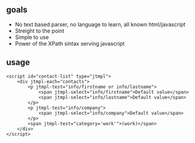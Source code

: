 
goals
-----
- No text based parser, no language to learn, all known html/javascript
- Streight to the point
- Simple to use
- Power of the XPath sintax serving javascript

usage
-----
	<script id="contact-list" type="jtmpl">
		<div jtmpl-each="contacts">
			<p jtmpl-test="info/firstname or info/lastname">
	    		<span jtmpl-select="info/firstname">Default value</span>
	    		<span jtmpl-select="info/lastname">Default value</span>
			</p>
			<p jtmpl-test="info/company">
	    		<span jtmpl-select="info/company">Default value</span>
			</p>
			<span jtmpl-test="category='work'">(work)</span>
		</div>
	</script>


